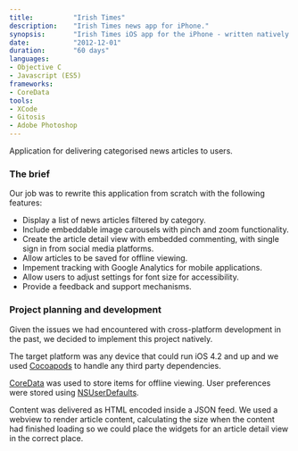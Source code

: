 ```yaml
---
title: 			"Irish Times"
description:	"Irish Times news app for iPhone."
synopsis:		"Irish Times iOS app for the iPhone - written natively."
date:			"2012-12-01"
duration:		"60 days"
languages: 		
- Objective C
- Javascript (ES5)
frameworks:
- CoreData
tools:
- XCode
- Gitosis
- Adobe Photoshop
---
```


Application for delivering categorised news articles to users.

### The brief
Our job was to rewrite this application from scratch with the following features:

- Display a list of news articles filtered by category.
- Include embeddable image carousels with pinch and zoom functionality.
- Create the article detail view with embedded commenting, with single sign in from social media platforms.
- Allow articles to be saved for offline viewing.
- Impement tracking with Google Analytics for mobile applications.
- Allow users to adjust settings for font size for accessibility.
- Provide a feedback and support mechanisms.

### Project planning and development
Given the issues we had encountered with cross-platform development in the past, we decided to implement this project natively. 

The target platform was any device that could run iOS 4.2 and up and we used [Cocoapods](https://cocoapods.org/) to handle any third party dependencies.

[CoreData](https://developer.apple.com/reference/coredata) was used to store items for offline viewing. User preferences were stored using [NSUserDefaults](https://developer.apple.com/reference/foundation/userdefaults).

Content was delivered as HTML encoded inside a JSON feed. We used a webview to render article content, calculating the size when the content had finished loading so we could place the widgets for an article detail view in the correct place.